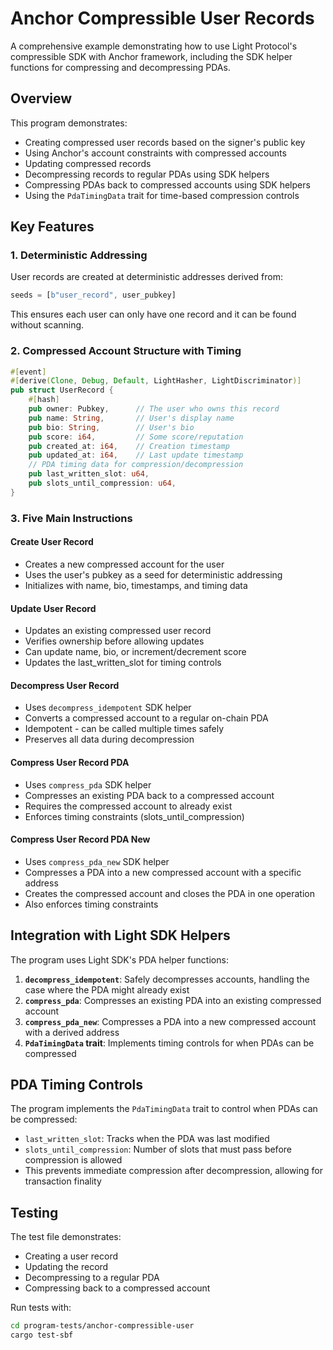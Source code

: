 # Anchor Compressible User Records

A comprehensive example demonstrating how to use Light Protocol's compressible SDK with Anchor framework, including the SDK helper functions for compressing and decompressing PDAs.

## Overview

This program demonstrates:

- Creating compressed user records based on the signer's public key
- Using Anchor's account constraints with compressed accounts
- Updating compressed records
- Decompressing records to regular PDAs using SDK helpers
- Compressing PDAs back to compressed accounts using SDK helpers
- Using the `PdaTimingData` trait for time-based compression controls

## Key Features

### 1. **Deterministic Addressing**

User records are created at deterministic addresses derived from:

```rust
seeds = [b"user_record", user_pubkey]
```

This ensures each user can only have one record and it can be found without scanning.

### 2. **Compressed Account Structure with Timing**

```rust
#[event]
#[derive(Clone, Debug, Default, LightHasher, LightDiscriminator)]
pub struct UserRecord {
    #[hash]
    pub owner: Pubkey,      // The user who owns this record
    pub name: String,       // User's display name
    pub bio: String,        // User's bio
    pub score: i64,         // Some score/reputation
    pub created_at: i64,    // Creation timestamp
    pub updated_at: i64,    // Last update timestamp
    // PDA timing data for compression/decompression
    pub last_written_slot: u64,
    pub slots_until_compression: u64,
}
```

### 3. **Five Main Instructions**

#### Create User Record

- Creates a new compressed account for the user
- Uses the user's pubkey as a seed for deterministic addressing
- Initializes with name, bio, timestamps, and timing data

#### Update User Record

- Updates an existing compressed user record
- Verifies ownership before allowing updates
- Can update name, bio, or increment/decrement score
- Updates the last_written_slot for timing controls

#### Decompress User Record

- Uses `decompress_idempotent` SDK helper
- Converts a compressed account to a regular on-chain PDA
- Idempotent - can be called multiple times safely
- Preserves all data during decompression

#### Compress User Record PDA

- Uses `compress_pda` SDK helper
- Compresses an existing PDA back to a compressed account
- Requires the compressed account to already exist
- Enforces timing constraints (slots_until_compression)

#### Compress User Record PDA New

- Uses `compress_pda_new` SDK helper
- Compresses a PDA into a new compressed account with a specific address
- Creates the compressed account and closes the PDA in one operation
- Also enforces timing constraints

## Integration with Light SDK Helpers

The program uses Light SDK's PDA helper functions:

1. **`decompress_idempotent`**: Safely decompresses accounts, handling the case where the PDA might already exist
2. **`compress_pda`**: Compresses an existing PDA into an existing compressed account
3. **`compress_pda_new`**: Compresses a PDA into a new compressed account with a derived address
4. **`PdaTimingData` trait**: Implements timing controls for when PDAs can be compressed

## PDA Timing Controls

The program implements the `PdaTimingData` trait to control when PDAs can be compressed:

- `last_written_slot`: Tracks when the PDA was last modified
- `slots_until_compression`: Number of slots that must pass before compression is allowed
- This prevents immediate compression after decompression, allowing for transaction finality

## Testing

The test file demonstrates:

- Creating a user record
- Updating the record
- Decompressing to a regular PDA
- Compressing back to a compressed account

Run tests with:

```bash
cd program-tests/anchor-compressible-user
cargo test-sbf
```
